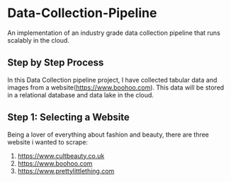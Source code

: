 # Data-Collection-Pipeline
An implementation of an industry grade data collection pipeline that runs scalably in the cloud.

## Step by Step Process

In this Data Collection pipeline project, I have collected tabular data and images from a website(https://www.boohoo.com). This data will be stored in a relational database and data lake in the cloud.

## Step 1: Selecting a Website

Being a lover of everything about fashion and beauty, there are three website i wanted to scrape:
1. https://www.cultbeauty.co.uk
2. https://www.boohoo.com
3. https://www.prettylittlething.com
